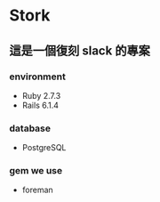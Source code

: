 # Stork

## 這是一個復刻 slack 的專案

### environment

- Ruby 2.7.3
- Rails 6.1.4

### database

- PostgreSQL

### gem we use

- foreman

